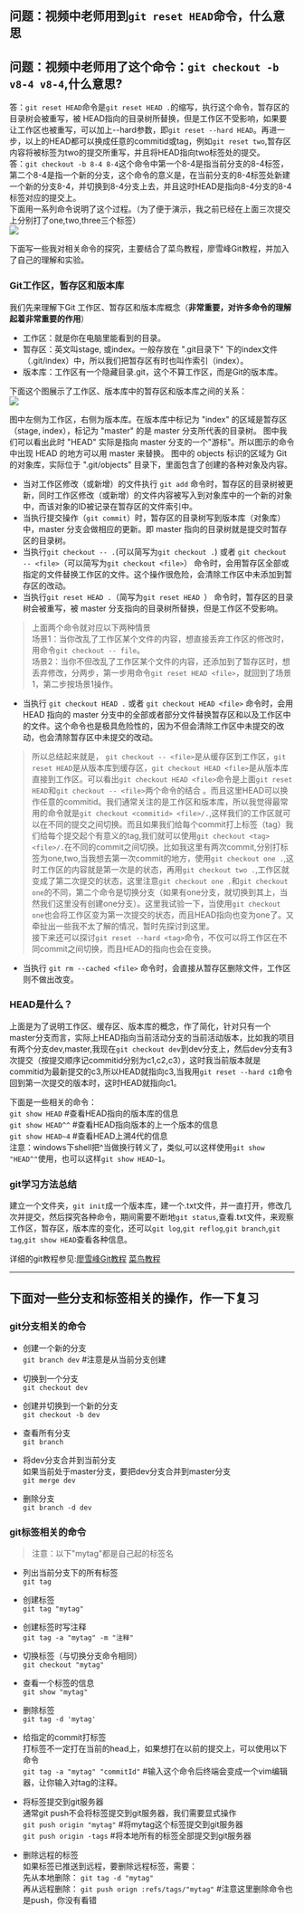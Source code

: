## 问题：视频中老师用到`git reset HEAD`命令，什么意思
## 问题：视频中老师用了这个命令：`git checkout -b v8-4 v8-4`,什么意思?

答：`git reset HEAD`命令是`git reset HEAD .`的缩写，执行这个命令，暂存区的目录树会被重写，被 HEAD指向的目录树所替换，但是工作区不受影响，如果要让工作区也被重写，可以加上--hard参数，即`git reset --hard HEAD`。再进一步，以上的HEAD都可以换成任意的commitid或tag，例如`git reset two`,暂存区内容将被标签为two的提交所重写，并且将HEAD指向two标签处的提交。     
答：`git checkout -b 8-4 8-4`这个命令中第一个8-4是指当前分支的8-4标签，第二个8-4是指一个新的分支，这个命令的意义是，在当前分支的8-4标签处新建一个新的分支8-4，并切换到8-4分支上去，并且这时HEAD是指向8-4分支的8-4标签对应的提交上。      
下面用一系列命令说明了这个过程。（为了便于演示，我之前已经在上面三次提交上分别打了one,two,three三个标签）     
![](https://github.com/sqmax/springboot-project/blob/blog/blog/pic/2.PNG)      

下面写一些我对相关命令的探究，主要结合了菜鸟教程，廖雪峰Git教程，并加入了自己的理解和实验。   

### Git工作区，暂存区和版本库

我们先来理解下Git 工作区、暂存区和版本库概念（**非常重要，对许多命令的理解起着非常重要的作用**）

* 工作区：就是你在电脑里能看到的目录。
* 暂存区：英文叫stage, 或index。一般存放在 ".git目录下" 下的index文件（.git/index）中，所以我们把暂存区有时也叫作索引（index）。
* 版本库：工作区有一个隐藏目录.git，这个不算工作区，而是Git的版本库。

下面这个图展示了工作区、版本库中的暂存区和版本库之间的关系：  
![](https://github.com/sqmax/springboot-project/blob/blog/blog/pic/pic.png)

图中左侧为工作区，右侧为版本库。在版本库中标记为 "index" 的区域是暂存区（stage, index），标记为 "master" 的是 master 分支所代表的目录树。
图中我们可以看出此时 "HEAD" 实际是指向 master 分支的一个"游标"。所以图示的命令中出现 HEAD 的地方可以用 master 来替换。
图中的 objects 标识的区域为 Git 的对象库，实际位于 ".git/objects" 目录下，里面包含了创建的各种对象及内容。

* 当对工作区修改（或新增）的文件执行 `git add` 命令时，暂存区的目录树被更新，同时工作区修改（或新增）的文件内容被写入到对象库中的一个新的对象中，而该对象的ID被记录在暂存区的文件索引中。  
* 当执行提交操作（`git commit`）时，暂存区的目录树写到版本库（对象库）中，master 分支会做相应的更新。即 master 指向的目录树就是提交时暂存区的目录树。 
* 当执行`git checkout -- .`(可以简写为`git checkout .`) 或者 `git checkout -- <file>`（可以简写为`git checkout <file>`） 命令时，会用暂存区全部或指定的文件替换工作区的文件。这个操作很危险，会清除工作区中未添加到暂存区的改动。
* 当执行`git reset HEAD .`（简写为`git reset HEAD `） 命令时，暂存区的目录树会被重写，被 master 分支指向的目录树所替换，但是工作区不受影响。
>上面两个命令就对应以下两种情景  
场景1：当你改乱了工作区某个文件的内容，想直接丢弃工作区的修改时，用命令`git checkout -- file`。  
场景2：当你不但改乱了工作区某个文件的内容，还添加到了暂存区时，想丢弃修改，分两步，第一步用命令`git reset HEAD <file>`，就回到了场景1，第二步按场景1操作。
  
* 当执行 `git checkout HEAD .` 或者 `git checkout HEAD <file>` 命令时，会用 HEAD 指向的 master 分支中的全部或者部分文件替换暂存区和以及工作区中的文件。这个命令也是极具危险性的，因为不但会清除工作区中未提交的改动，也会清除暂存区中未提交的改动。 
>所以总结起来就是， `git checkout -- <file>`是从缓存区到工作区，`git reset HEAD`是从版本库到缓存区，`git checkout HEAD <file>`是从版本库直接到工作区。可以看出`git checkout HEAD <file>`命令是上面`git reset HEAD`和`git checkout -- <file>`两个命令的结合 。而且这里HEAD可以换作任意的commitid。我们通常关注的是工作区和版本库，所以我觉得最常用的命令就是`git checkout <commitid> <file>/.`,这样我们的工作区就可以在不同的提交之间切换。而且如果我们给每个commit打上标签（tag）我们给每个提交起个有意义的tag,我们就可以使用`git checkout <tag> <file>/.`在不同的commit之间切换。比如我这里有两次commit,分别打标签为one,two,当我想去第一次commit的地方，使用`git checkout one .`,这时工作区的内容就是第一次是的状态，再用`git checkout two .`,工作区就变成了第二次提交的状态，这里注意`git checkout one .`和`git checkout one`的不同，第二个命令是切换分支（如果有one分支，就切换到其上，当然我们这里没有创建one分支）。这里我试验一下，当使用`git checkout one`也会将工作区变为第一次提交的状态，而且HEAD指向也变为one了。又牵扯出一些我不太了解的情况，暂时先探讨到这里。    
接下来还可以探讨`git reset --hard <tag>`命令，不仅可以将工作区在不同commit之间切换，而且HEAD的指向也会在变换。


* 当执行 `git rm --cached <file>` 命令时，会直接从暂存区删除文件，工作区则不做出改变。  

### HEAD是什么？

上面是为了说明工作区、缓存区、版本库的概念，作了简化，针对只有一个master分支而言，实际上HEAD指向当前活动分支的当前活动版本，比如我的项目有两个分支dev,master,我现在`git checkout dev`到dev分支上，然后dev分支有3次提交（按提交顺序记commitid分别为c1,c2,c3），这时我当前版本就是commitid为最新提交的c3,所以HEAD就指向c3,当我用`git reset --hard c1`命令回到第一次提交的版本时，这时HEAD就指向c1。

下面是一些相关的命令：   
`git show HEAD` #查看HEAD指向的版本库的信息      
`git show HEAD^^` #查看HEAD指向版本的上一个版本的信息      
`git show HEAD~4` #查看HEAD上溯4代的信息    
注意：windows下shell把^当做换行转义了，类似\,可以这样使用`git show "HEAD^"`使用，也可以这样`git show HEAD~1`。

### git学习方法总结
建立一个文件夹，`git init`成一个版本库，建一个.txt文件，并一直打开，修改几次并提交，然后探究各种命令，期间需要不断地`git status`,查看.txt文件，来观察工作区，暂存区，版本库的变化，还可以`git log`,`git reflog`,`git branch`,`git tag`,`git show HEAD`查看各种信息。

详细的git教程参见:[廖雪峰Git教程](https://www.liaoxuefeng.com/wiki/0013739516305929606dd18361248578c67b8067c8c017b000/0013743862006503a1c5bf5a783434581661a3cc2084efa000)
[菜鸟教程](http://www.runoob.com/git/git-workspace-index-repo.html)

------------------------

## 下面对一些分支和标签相关的操作，作一下复习

### git分支相关的命令

* 创建一个新的分支         
`git branch dev` #注意是从当前分支创建

* 切换到一个分支       
`git checkout dev`

* 创建并切换到一个新的分支     
`git checkout -b dev`

* 查看所有分支         
`git branch`

* 将dev分支合并到当前分支     
如果当前处于master分支，要把dev分支合并到master分支   
`git merge dev`

* 删除分支    
`git branch -d dev`


### git标签相关的命令 
>注意：以下"mytag"都是自己起的标签名

* 列出当前分支下的所有标签     
`git tag`

* 创建标签    
`git tag "mytag"`

* 创建标签时写注释    
`git tag -a "mytag" -m "注释"`

* 切换标签（与切换分支命令相同）     
`git checkout "mytag"`

* 查看一个标签的信息     
`git show "mytag"`

* 删除标签      
`git tag -d 'mytag'`

* 给指定的commit打标签   
打标签不一定打在当前的head上，如果想打在以前的提交上，可以使用以下命令   
`git tag -a "mytag" "commitId"` #输入这个命令后终端会变成一个vim编辑器，让你输入对tag的注释。

* 将标签提交到git服务器    
通常git push不会将标签提交到git服务器，我们需要显式操作     
`git push origin "mytag"` #将mytag这个标签提交到git服务器    
`git push origin -tags`   #将本地所有的标签全部提交到git服务器    

* 删除远程的标签    
如果标签已推送到远程，要删除远程标签，需要：        
先从本地删除： `git tag -d "mytag"`    
再从远程删除： `git push orign :refs/tags/"mytag"`  #注意这里删除命令也是push，你没有看错



